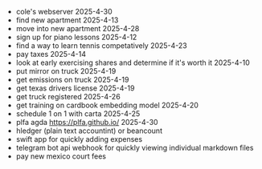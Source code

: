 - cole's webserver 2025-4-30
- find new apartment 2025-4-13
- move into new apartment 2025-4-28
- sign up for piano lessons 2025-4-12
- find a way to learn tennis competatively 2025-4-23
- pay taxes 2025-4-14
- look at early exercising shares and determine if it's worth it 2025-4-10
- put mirror on truck 2025-4-19
- get emissions on truck 2025-4-19 
- get texas drivers license 2025-4-19 
- get truck registered 2025-4-26
- get training on cardbook embedding model 2025-4-20
- schedule 1 on 1 with carta 2025-4-25
- plfa agda https://plfa.github.io/ 2025-4-30 
- hledger (plain text accountint) or beancount
- swift app for quickly adding expenses
- telegram bot api webhook for quickly viewing individual markdown files
- pay new mexico court fees
